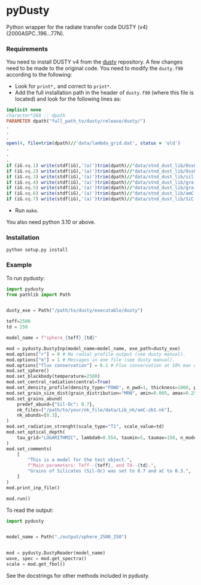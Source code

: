 # pyDusty
Python wrapper for the radiate transfer code DUSTY (v4) (2000ASPC..196...77N).

### Requirements

You need to install DUSTY v4 from the [dusty](https://github.com/ivezic/dusty) repository.  A few changes need to be made to the original code. You need to modify the ``dusty.f90`` according to the following:

- Look for ``print*,`` and correct to ``print*``.
- Add the full installation path in the header of ``dusty.f90`` (where this file is located) and look for the following lines as:
```fortran
implicit none
character*260 :: dpath
PARAMETER dpath("full_path_to/dusty/release/dusty/")
.
.
.
open(4, file=trim(dpath)//'data/lambda_grid.dat', status = 'old')
.
.
.
if (iG.eq.1) write(stdf(iG),'(a)')trim(dpath)//"data/stnd_dust_lib/OssOdef.nk"
if (iG.eq.2) write(stdf(iG),'(a)')trim(dpath)//"data/stnd_dust_lib/OssOrich.nk"
if (iG.eq.3) write(stdf(iG),'(a)')trim(dpath)//"data/stnd_dust_lib/sil-dlee.nk"
if (iG.eq.4) write(stdf(iG),'(a)')trim(dpath)//"data/stnd_dust_lib/gra-par-draine.nk"
if (iG.eq.5) write(stdf(iG),'(a)')trim(dpath)//"data/stnd_dust_lib/gra-perp-draine.nk"
if (iG.eq.6) write(stdf(iG),'(a)')trim(dpath)//"data/stnd_dust_lib/amC-hann.nk"
if (iG.eq.7) write(stdf(iG),'(a)')trim(dpath)//"data/stnd_dust_lib/SiC-peg.nk"
```
- Run `make`.

You also need python 3.10 or above.

### Installation

`python setup.py install`


### Example

To run pydusty:

```python
import pydusty
from pathlib import Path


dusty_exe = Path("/path/to/dusty/executable/dusty")

teff=2500
td = 250

model_name = f"sphere_{teff}_{td}"

mod = pydusty.DustyInp(model_name=model_name, exe_path=dusty_exe)
mod.options["r"] = 0 # No radial profile output (see dusty manual).
mod.options["m"] = 1 # Messages in one file (see dusty manual).
mod.options["flux conservation"] = 0.1 # Flux conservation at 10% max error.
mod.set_sphere()
mod.set_blackbody(temperature=2500)
mod.set_central_radiation(central=True)
mod.set_density_profile(density_type="POWD", n_pwd=1, thickness=1000, p=2)
mod.set_grain_size_dist(grain_distribution="MRN", amin=0.005, amax=0.25, q=3.5)
mod.set_grains_abund(
    predef_abund={"Sil-Oc": 0.7},
    nk_files=["/path/to/your/nk_file/data/Lib_nk/amC-zb1.nk"],
    nk_abunds=[0.3],
)
mod.set_radiation_strenght(scale_type="T1", scale_value=td)
mod.set_optical_depth(
    tau_grid="LOGARITHMIC", lambda0=0.554, taumin=5, taumax=150, n_models=6
)
mod.set_comments(
    [
        "This is a model for the test object.",
        f"Main parameters: Teff--{teff}, and Td--{td}.",
        "Grains of Silicates (Sil-Oc) was set to 0.7 and aC to 0.3.",
    ]
)
mod.print_inp_file()

mod.run()
```

To read the output:

```python
import pydusty


model_name = Path("./output/sphere_2500_250")


mod = pydusty.DustyReader(model_name)
wave, spec = mod.get_spectra()
scale = mod.get_fbol()
```

See the docstrings for other methods included in pydusty.